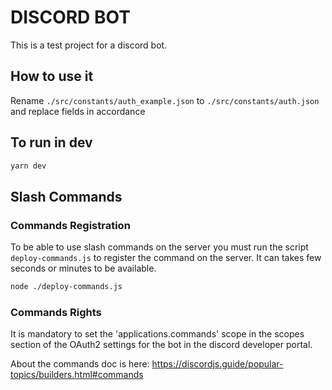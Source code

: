 # DISCORD BOT

This is a test project for a discord bot.

## How to use it

Rename `./src/constants/auth_example.json` to `./src/constants/auth.json` and
replace fields in accordance

## To run in dev

```bash
yarn dev
```

## Slash Commands

### Commands Registration

To be able to use slash commands on the server you must run the script `deploy-commands.js`
to register the command on the server. It can takes few seconds or minutes to be available.

```bash
node ./deploy-commands.js
```

### Commands Rights

It is mandatory to set the 'applications.commands' scope in the scopes section of the OAuth2
settings for the bot in the discord developer portal.

About the commands doc is here:
https://discordjs.guide/popular-topics/builders.html#commands
